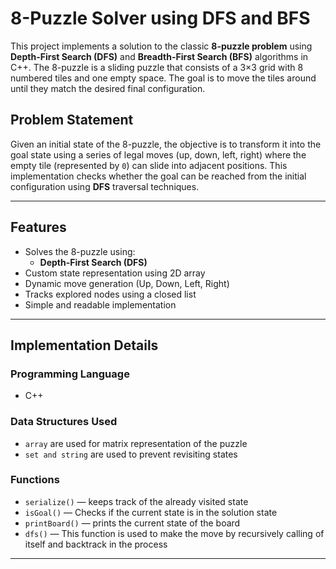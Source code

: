 # 8-Puzzle Solver using DFS and BFS

This project implements a solution to the classic **8-puzzle problem** using **Depth-First Search (DFS)** and **Breadth-First Search (BFS)** algorithms in C++. The 8-puzzle is a sliding puzzle that consists of a 3×3 grid with 8 numbered tiles and one empty space. The goal is to move the tiles around until they match the desired final configuration.

## Problem Statement

Given an initial state of the 8-puzzle, the objective is to transform it into the goal state using a series of legal moves (up, down, left, right) where the empty tile (represented by `0`) can slide into adjacent positions. This implementation checks whether the goal can be reached from the initial configuration using **DFS** traversal techniques.

---

##  Features

- Solves the 8-puzzle using:
  - **Depth-First Search (DFS)**
- Custom state representation using 2D array
- Dynamic move generation (Up, Down, Left, Right)
- Tracks explored nodes using a closed list
- Simple and readable implementation

---

##  Implementation Details

### Programming Language

- C++

### Data Structures Used

- `array` are used for matrix representation of the puzzle
- `set and string` are used to prevent revisiting states

### Functions

- `serialize()` — keeps track of the already visited state
- `isGoal()` — Checks if the current state is in the solution state 
- `printBoard()` — prints the current state of the board
- `dfs()` — This function is used to make the move by recursively calling of itself and backtrack in the process


---

